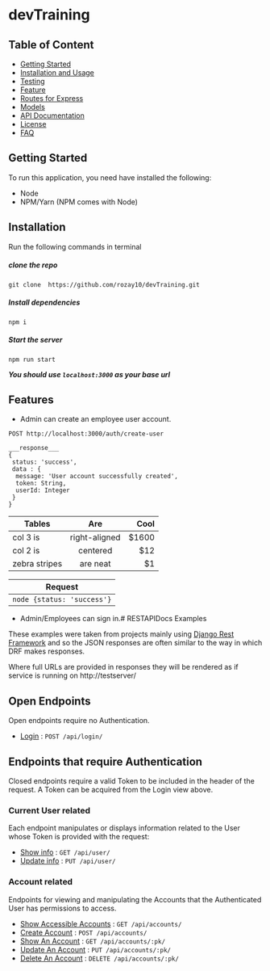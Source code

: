 # devTraining


## Table of Content
- [Getting Started](#Getting-Started)
- [Installation and Usage](#Installation-and-Usage)
- [Testing](#Testing)
- [Feature](#Features)
- [Routes for Express](#Routes-for-Express)
- [Models](#Models)
- [API Documentation](#API-Documentation)
- [License](#License)
- [FAQ](#FAQ)

## Getting Started
To run this application, you need have installed the  following:
- Node
- NPM/Yarn (NPM comes with Node)

## Installation
Run the following commands in terminal
##### clone the repo
```
git clone  https://github.com/rozay10/devTraining.git
```
##### Install dependencies
```
npm i 
```

#####  Start the server

```
npm run start
```
___You should use ```localhost:3000``` as your base url___

## Features
  * Admin can create an employee user account.
  ```node
  POST http://localhost:3000/auth/create-user
  ```
  ```node
  ___response___
  {
   status: 'success',
   data : {
    message: 'User account successfully created',
    token: String,
    userId: Integer
   }
  }
  ```
  | Tables        | Are           | Cool  |
| ------------- |:-------------:| -----:|
| col 3 is      | right-aligned | $1600 |
| col 2 is      | centered      |   $12 |
| zebra stripes | are neat      |    $1 |

| Request        |
| ------------- |
| ```node {status: 'success'}``` |


  * Admin/Employees can sign in.# RESTAPIDocs Examples

These examples were taken from projects mainly using [Django Rest
Framework](https://github.com/tomchristie/django-rest-framework) and so the
JSON responses are often similar to the way in which DRF makes responses.

Where full URLs are provided in responses they will be rendered as if service
is running on                                               http://testserver/

## Open Endpoints

Open endpoints require no Authentication.

* [Login](login.md) : `POST /api/login/`

## Endpoints that require Authentication

Closed endpoints require a valid Token to be included in the header of the
request. A Token can be acquired from the Login view above.

### Current User related

Each endpoint manipulates or displays information related to the User whose
Token is provided with the request:

* [Show info](user/get.md) : `GET /api/user/`
* [Update info](user/put.md) : `PUT /api/user/`

### Account related

Endpoints for viewing and manipulating the Accounts that the Authenticated User
has permissions to access.

* [Show Accessible Accounts](accounts/get.md) : `GET /api/accounts/`
* [Create Account](accounts/post.md) : `POST /api/accounts/`
* [Show An Account](accounts/pk/get.md) : `GET /api/accounts/:pk/`
* [Update An Account](accounts/pk/put.md) : `PUT /api/accounts/:pk/`
* [Delete An Account](accounts/pk/delete.md) : `DELETE /api/accounts/:pk/`
